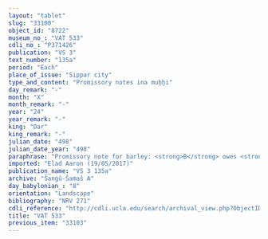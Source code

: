 ```yaml
---
layout: "tablet"
slug: "33100"
object_id: "8722"
museum_no_: "VAT 533"
cdli_no_: "P371426"
publication: "VS 3"
text_number: "135a"
period: "Each"
place_of_issue: "Sippar city"
type_and_content: "Promissory notes ina muẖẖi"
day_remark: "-"
month: "X"
month_remark: "-"
year: "24"
year_remark: "-"
king: "Dar"
king_remark: "-"
julian_date: "498"
julian_date_year: "498"
paraphrase: "​Promissory note for barley: <strong>B</strong> owes <strong>A</strong> 1;1.4 kor (240 l) of barley. He is to pay in Simān (III). 4 witnesses and the scribe: Bēl-rēmanni/Mu&scaron;eb&scaron;i-Marduk//&Scaron;ang&ucirc;-&Scaron;ama&scaron;.<br /> &nbsp;<br /> <strong><strong>A</strong> </strong>= L&acirc;b&acirc;&scaron;i/Nab&ucirc;-nāṣir//Nann&ucirc;tu;<strong> <strong>B</strong>&nbsp;</strong>= Bēl-rēmanni/Mu&scaron;eb&scaron;i-Marduk//&Scaron;ang&ucirc;-&Scaron;ama&scaron;"
imported: "Elad Aaron (19/05/2017)"
publication_name: "VS 3 135a"
archive: "Šangû-Šamaš A"
day_babylonian_: "8"
orientation: "Landscape"
bibliography: "NRV 271"
cdli_reference: "http://cdli.ucla.edu/search/archival_view.php?ObjectID=P371426"
title: "VAT 533"
previous_item: "33103"
---
```

